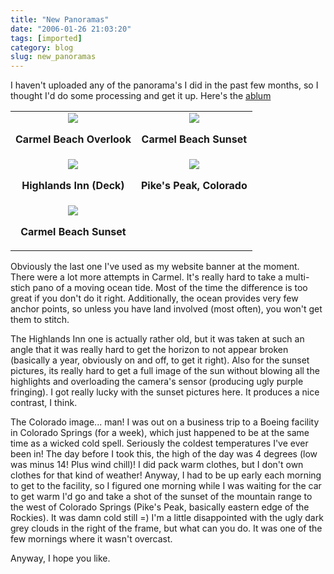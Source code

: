 ```yaml
---
title: "New Panoramas"
date: "2006-01-26 21:03:20"
tags: [imported]
category: blog
slug: new_panoramas
---
```


I haven't uploaded any of the panorama's I did in the past few months, so I thought I'd do some processing and get it up. Here's the <a title="Panoramas - Page 2" href="http://gallery.mcstudios.net/v/photography/pano/?g2_page=2">ablum</a>

<table width="100%" cellpadding="2" border="0" align="center">
<tr>
<td><a title="Carmel Beach" href="http://gallery.mcstudios.net/v/photography/pano/Carmel-Beach.jpg.html" />
<div style="text-align: center"><a title="Carmel Beach" href="http://gallery.mcstudios.net/v/photography/pano/Carmel-Beach.jpg.html"><img src="http://gallery.mcstudios.net/d/1925-1/Carmel-Beach.jpg" /></a></div>
<p align="center" style="font-weight: bold">Carmel Beach Overlook
</td>
<td><a title="Sunset" href="http://gallery.mcstudios.net/v/photography/pano/Carmel-Sunset.jpg.html" />
<div style="text-align: center"><a title="Sunset" href="http://gallery.mcstudios.net/v/photography/pano/Carmel-Sunset.jpg.html"><img src="http://gallery.mcstudios.net/d/1928-2/Carmel-Sunset.jpg" /></a></div>
<p align="center" style="font-weight: bold">Carmel Beach Sunset
</td>
</tr>
<tr>
<td><a title="Highlands Inn" href="http://gallery.mcstudios.net/v/photography/pano/Highlands-Inn-Deck.jpg.html" />
<div style="text-align: center"><a title="Highlands Inn" href="http://gallery.mcstudios.net/v/photography/pano/Highlands-Inn-Deck.jpg.html"><img src="http://gallery.mcstudios.net/d/1931-2/Highlands-Inn-Deck.jpg" /></a></div>
<p style="text-align: center; font-weight: bold">Highlands Inn (Deck)
</td>
<td><a title="Pike's Peak (outside Colorado Springs)" href="http://gallery.mcstudios.net/v/photography/pano/Pikes-Peak.jpg.html" />
<div style="text-align: center"><a title="Pike's Peak (outside Colorado Springs)" href="http://gallery.mcstudios.net/v/photography/pano/Pikes-Peak.jpg.html"><img src="http://gallery.mcstudios.net/d/1934-2/Pikes-Peak.jpg" /></a></div>
<p style="text-align: center; font-weight: bold">Pike's Peak, Colorado
</td>
</tr>
<tr>
<td><a title="Carmel" href="http://gallery.mcstudios.net/v/photography/pano/Wide-Carmel-Beach.jpg.html" />
<div style="text-align: center"><a title="Carmel" href="http://gallery.mcstudios.net/v/photography/pano/Wide-Carmel-Beach.jpg.html"><img src="http://gallery.mcstudios.net/d/1937-2/Wide-Carmel-Beach.jpg" /></a></div>
<p style="text-align: center; font-weight: bold">Carmel Beach Sunset
</td>
<td></td>
</tr>
</table>
Obviously the last one I've used as my website banner at the moment. There were a lot more attempts in Carmel.  It's really hard to take a multi-stich pano of a moving ocean tide.  Most of the time the difference is too great if you don't do it right.  Additionally, the ocean provides very few anchor points, so unless you have land involved (most often), you won't get them to stitch.

The Highlands Inn one is actually rather old, but it was taken at such an angle that it was really hard to get the horizon to not appear broken (basically a year, obviously on and off, to get it right). Also for the sunset pictures, its really hard to get a full image of the sun without blowing all the highlights and overloading the camera's sensor (producing ugly purple fringing). I got really lucky with the sunset pictures here. It produces a nice contrast, I think.

The Colorado image... man! I was out on a business trip to a Boeing facility in Colorado Springs (for a week), which just happened to be at the same time as a wicked cold spell. Seriously the coldest temperatures I've ever been in! The day before I took this, the high of the day was 4 degrees (low was minus 14! Plus wind chill)! I did pack warm clothes, but I don't own clothes for that kind of weather! Anyway, I had to be up early each morning to get to the facility, so I figured one morning while I was waiting for the car to get warm I'd go and take a shot of the sunset of the mountain range to the west of Colorado Springs (Pike's Peak, basically eastern edge of the Rockies). It was damn cold still =) I'm a little disappointed with the ugly dark grey clouds in the right of the frame, but what can you do. It was one of the few mornings where it wasn't overcast.

Anyway, I hope you like.
